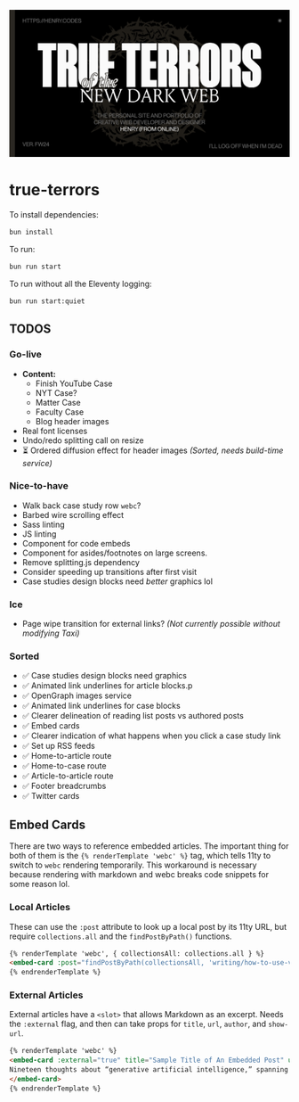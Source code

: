 ![](https://github.com/xdesro/true-terrors/blob/bd40cb500958dc384947c7a42121322e10a728e4/src/img/og-default.png)

# true-terrors

To install dependencies:

```bash
bun install
```

To run:

```bash
bun run start
```

To run without all the Eleventy logging:

```bash
bun run start:quiet
```

## TODOS
### Go-live
- **Content:**
    - Finish YouTube Case
    - NYT Case?
    - Matter Case
    - Faculty Case
    - Blog header images
- Real font licenses
- Undo/redo splitting call on resize
- ⏳ Ordered diffusion effect for header images _(Sorted, needs build-time service)_

### Nice-to-have
- Walk back case study row `webc`?
- Barbed wire scrolling effect
- Sass linting
- JS linting
- Component for code embeds
- Component for asides/footnotes on large screens.
- Remove splitting.js dependency
- Consider speeding up transitions after first visit
- Case studies design blocks need _better_ graphics lol

### Ice
- Page wipe transition for external links? _(Not currently possible without modifying Taxi)_

### Sorted
- ✅ Case studies design blocks need graphics
- ✅ Animated link underlines for article blocks.p
- ✅ OpenGraph images service
- ✅ Animated link underlines for case blocks
- ✅ Clearer delineation of reading list posts vs authored posts
- ✅ Embed cards
- ✅ Clearer indication of what happens when you click a case study link
- ✅ Set up RSS feeds
- ✅ Home-to-article route
- ✅ Home-to-case route
- ✅ Article-to-article route
- ✅ Footer breadcrumbs
- ✅ Twitter cards

## Embed Cards
There are two ways to reference embedded articles. The important thing for both of them is the `{% renderTemplate 'webc' %}` tag, which tells 11ty to switch to `webc` rendering temporarily. This workaround is necessary because rendering with markdown and webc breaks code snippets for some reason lol.


### Local Articles
These can use the `:post` attribute to look up a local post by its 11ty URL, but require `collections.all` and the `findPostByPath()` functions.

```html
{% renderTemplate 'webc', { collectionsAll: collections.all } %}
<embed-card :post="findPostByPath(collectionsAll, 'writing/how-to-use-vue-to-template-your-eleventy-projects')"></embed-card>
{% endrenderTemplate %}
```

### External Articles
External articles have a `<slot>` that allows Markdown as an excerpt. Needs the `:external` flag, and then can take props for `title`, `url`, `author`, and `show-url`.
```html
{% renderTemplate 'webc' %}
<embed-card :external="true" title="Sample Title of An Embedded Post" url="https://ethanmarcotte.com/wrote/generative/" author="Ethan Marcotte" :show-url="true">
Nineteen thoughts about “generative artificial intelligence,” spanning a few centuries. Brief, well-curated “playlist” outlining lorem ipsum dolor sit amet
</embed-card>
{% endrenderTemplate %}
```